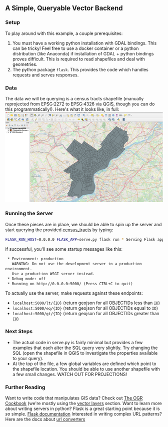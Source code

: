 ## A Simple, Queryable Vector Backend

### Setup
To play around with this example, a couple prerequisites:
1. You must have a working python installation with GDAL bindings. This
   can be tricky! Feel free to use a docker container or a python distribution
   (like Anaconda) if installation of GDAL + python bindings proves
   difficult. This is required to read shapefiles and deal with
   geometries.
2. The python package `flask`. This provides the code which handles
   requests and serves responses.

### Data
The data we will be querying is a census tracts shapefile (manually reprojected
from EPSG:2272 to EPSG:4326 via QGIS, though you can do this programmatically!).
Here's what it looks like, in full:
![census tracts](census_tracts.png "Census Tracts in QGIS")

### Running the Server

Once these pieces are in place, we should be able to spin up the server
and start querying the provided [census_tracts](census_tracts/) by typing:
```bash
FLASK_RUN_HOST=0.0.0.0 FLASK_APP=serve.py flask run * Serving Flask app "serve.py"
```

If successful, you'll see some startup messages like this:
```
 * Environment: production
   WARNING: Do not use the development server in a production environment.
   Use a production WSGI server instead.
 * Debug mode: off
 * Running on http://0.0.0.0:5000/ (Press CTRL+C to quit)
```

To actually use the server, make requests against these endpoints:
- `localhost:5000/lt/{ID}` (return geojson for all OBJECTIDs less than `ID`)
- `localhost:5000/eq/{ID}` (return geojson for all OBJECTIDs equal to `ID`)
- `localhost:5000/gt/{ID}` (return geojson for all OBJECTIDs greater than `ID`)

### Next Steps
- The actual code in serve.py is fairly minimal but provides a few
  examples that each alter the SQL query very slightly. Try changing the
  SQL (open the shapefile in QGIS to investigate the properties available
  to your query).
- At the top of the file, a few global variables are defined which
  point to the shapefile location. You should be able to use another
  shapefile with a few small changes. WATCH OUT FOR PROJECTIONS!


### Further Reading
Want to write code that manipulates GIS data? Check out
[The OGR Cookbook](https://pcjericks.github.io/py-gdalogr-cookbook/)
(we're mostly using the [vector
layers](https://pcjericks.github.io/py-gdalogr-cookbook/vector_layers.html)
section.
Want to learn more about writing servers in python? Flask is a great
starting point because it is *so* simple. [Flask documentation](http://flask.pocoo.org/docs/1.0/)
Interested in writing complex URL patterns? Here are the docs about
[url
converters](http://exploreflask.com/en/latest/views.html#url-converters)
